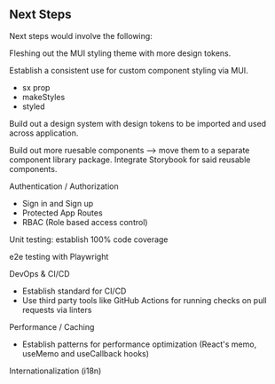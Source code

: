 ## Next Steps

Next steps would involve the following:

Fleshing out the MUI styling theme with more design tokens. 

Establish a consistent use for custom component styling via MUI.
- sx prop
- makeStyles
- styled

Build out a design system with design tokens to be imported and used across application.

Build out more ruesable components --> move them to a separate component library package. Integrate Storybook for said reusable components.

Authentication / Authorization
- Sign in and Sign up
- Protected App Routes
- RBAC (Role based access control)

Unit testing: establish 100% code coverage

e2e testing with Playwright

DevOps & CI/CD
- Establish standard for CI/CD
- Use third party tools like GitHub Actions for running checks on pull requests via linters

Performance / Caching
- Establish patterns for performance optimization (React's memo, useMemo and useCallback hooks)

Internationalization (i18n)
